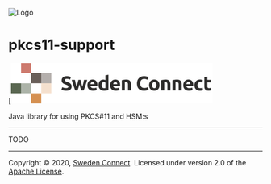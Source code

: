 ![Logo](img/sc-logo.png)

# pkcs11-support

[![License](https://github.com/swedenconnect/technical-framework/blob/master/img/sweden-connect.png) 

Java library for using PKCS#11 and HSM:s

---

TODO

---

Copyright &copy; 2020, [Sweden Connect](https://swedenconnect.se). Licensed under version 2.0 of the [Apache License](http://www.apache.org/licenses/LICENSE-2.0).
